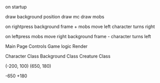 on startup

  draw background position
  draw mc
  draw mobs

on rightpress
  background frame +
  mobs move left
  character turns right

on leftpress
  mobs move right
  background frame -
  character turns left

Main Page
  Controls
  Game logic
  Render

Character Class
Background Class
Creature Class

(-200, 100)
(650, 180)


-650 +180

